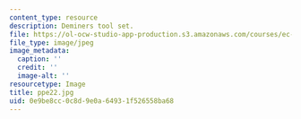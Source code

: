 ```yaml
---
content_type: resource
description: Deminers tool set.
file: https://ol-ocw-studio-app-production.s3.amazonaws.com/courses/ec-s06-design-for-demining-spring-2007/0e9be8cc0c8d9e0a64931f526558ba68_ppe22.jpg
file_type: image/jpeg
image_metadata:
  caption: ''
  credit: ''
  image-alt: ''
resourcetype: Image
title: ppe22.jpg
uid: 0e9be8cc-0c8d-9e0a-6493-1f526558ba68
---
```

